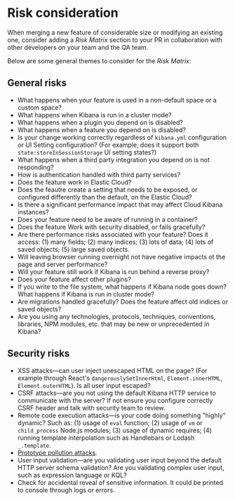 # Risk consideration

When merging a new feature of considerable size or modifying an existing one,
consider adding a *Risk Matrix* section to your PR in collaboration with other
developers on your team and the QA team.

Below are some general themes to consider for the *Risk Matrix*:


## General risks

- What happens when your feature is used in a non-default space or a custom
  space?
- What happens when Kibana is run in a cluster mode?
- What happens when a plugin you depend on is disabled?
- What happens when a feature you depend on is disabled?
- Is your change working correctly regardless of `kibana.yml` configuration or
  UI Setting configuration? (For example, does it support both
  `state:storeInSessionStorage` UI setting states?)
- What happens when a third party integration you depend on is not responding?
- How is authentication handled with third party services?
- Does the feature work in Elastic Cloud?
- Does the feautre create a setting that needs to be exposed, or configured
  differently than the default, on the Elastic Cloud?
- Is there a significant performance impact that may affect Cloud Kibana
  instances?
- Does your feature need to be aware of running in a container?
- Does the feature Work with security disabled, or fails gracefully?
- Are there performance risks associated with your feature? Does it access:
  (1) many fields; (2) many indices; (3) lots of data; (4) lots of saved
  objects; (5) large saved objects.
- Will leaving browser running overnight not have negative impacts ot the page
  and server performance?
- Will your feature still work if Kibana is run behind a reverse proxy?
- Does your feature affect other plugins?
- If you write to the file system, what happens if Kibana node goes down? What
  happens if Kibana is run in cluster mode?
- Are migrations handled gracefully? Does the feature affect old indices or
  saved objects?
- Are you using any technologies, protocols, techniques, conventions, libraries,
  NPM modules, etc. that may be new or unprecedented in Kibana?


## Security risks

- XSS attacks&mdash;can user inject unescaped HTML on the page? (For example through
  React's `dangerouslySetInnerHtml`, `Element.innerHTML`, `Element.outerHTML`).
  Is all user input escaped?
- CSRF attacks&mdash;are you not using the default Kibana HTTP service to
  communicate with the server? If not ensure you configure correctly CSRF header
  and talk with security team to review.
- Remote code execution attacks&mdash;is your code doing something "highly"
  dynamic? Such as: (1) usage of `eval` function; (2) usage of `vm` or
  `child_process` Node.js modules; (3) usage of dynamic requires; (4) running
  template interpolation such as Handlebars or Lodash `_.template`.
- [Prototype pollution attacks](https://docs.google.com/document/d/19V-d9sb6IF-fbzF4iyiPpAropQNydCnoJApzSX5FdcI/edit?usp=sharing).
- User input validation&mdash;are you validating user input beyond the default
  HTTP server schema validation? Are you validating complex user input, such
  as expression language or KQL?
- Check for accidental reveal of sensitive information. It could be printed to
  console through logs or errors.
